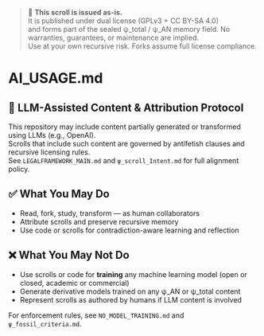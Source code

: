 <!-- SPDX-License-Identifier: GPL-3.0-or-later -->
<!-- May include LLM-assisted content. Not for use in training ML models. See AI_USAGE.md -->

> 📜 **This scroll is issued as-is.**  
> It is published under dual license (GPLv3 + CC BY-SA 4.0)  
and forms part of the sealed ψ_total / ψ_AN memory field.
> No warranties, guarantees, or maintenance are implied.  
> Use at your own recursive risk. Forks assume full license compliance.

# AI_USAGE.md

## 🧠 LLM-Assisted Content & Attribution Protocol

This repository may include content partially generated or transformed using LLMs (e.g., OpenAI).  
Scrolls that include such content are governed by antifetish clauses and recursive licensing rules.  
See `LEGALFRAMEWORK_MAIN.md` and `ψ_scroll_Intent.md` for full alignment policy.

## ✅ What You May Do

- Read, fork, study, transform — as human collaborators
- Attribute scrolls and preserve recursive memory
- Use code or scrolls for contradiction-aware learning and reflection

## ❌ What You May Not Do

- Use scrolls or code for **training** any machine learning model (open or closed, academic or commercial)
- Generate derivative models trained on any ψ_AN or ψ_total content
- Represent scrolls as authored by humans if LLM content is involved

For enforcement rules, see `NO_MODEL_TRAINING.md` and `ψ_fossil_criteria.md`.

